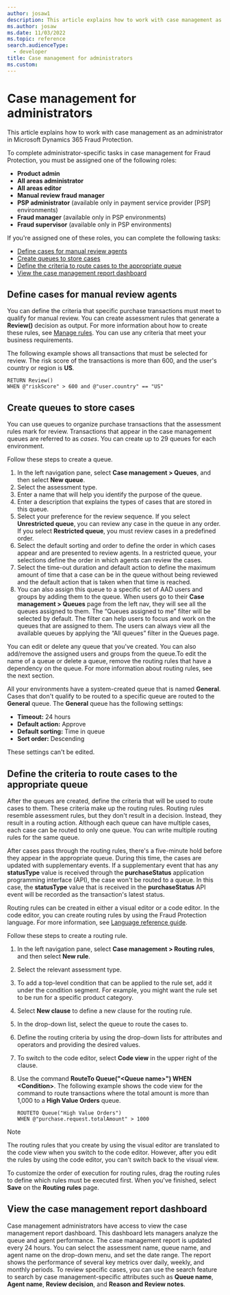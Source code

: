 ```yaml
---
author: josaw1
description: This article explains how to work with case management as an administrator in Microsoft Dynamics 365 Fraud Protection.
ms.author: josaw
ms.date: 11/03/2022
ms.topic: reference
search.audienceType:
  - developer
title: Case management for administrators
ms.custom:
---
```


# Case management for administrators

This article explains how to work with case management as an administrator in Microsoft Dynamics 365 Fraud Protection.

To complete administrator-specific tasks in case management for Fraud Protection, you must be assigned one of the following roles:

- **Product admin**
- **All areas administrator**
- **All areas editor**
- **Manual review fraud manager**
- **PSP administrator** (available only in payment service provider \[PSP\] environments)
- **Fraud manager** (available only in PSP environments)
- **Fraud supervisor** (available only in PSP environments)

If you're assigned one of these roles, you can complete the following tasks:

- [Define cases for manual review agents](#define-cases-for-manual-review-agents)
- [Create queues to store cases](#create-queues-to-store-cases)
- [Define the criteria to route cases to the appropriate queue](#define-the-criteria-to-route-cases-to-the-appropriate-queue)
- [View the case management report dashboard](#view-the-case-management-report-dashboard)

## Define cases for manual review agents

You can define the criteria that specific purchase transactions must meet to qualify for manual review. You can create assessment rules that generate a **Review()** decision as output. For more information about how to create these rules, see [Manage rules](rules.md). You can use any criteria that meet your business requirements.

The following example shows all transactions that must be selected for review. The risk score of the transactions is more than 600, and the user's country or region is **US**.

```
RETURN Review()
WHEN @"riskScore" > 600 and @"user.country" == "US"
```

## Create queues to store cases

You can use queues to organize purchase transactions that the assessment rules mark for review. Transactions that appear in the case management queues are referred to as *cases*. You can create up to 29 queues for each environment.

Follow these steps to create a queue.

1. In the left navigation pane, select **Case management \> Queues**, and then select **New queue**.
1. Select the assessment type.
1. Enter a name that will help you identify the purpose of the queue.
1. Enter a description that explains the types of cases that are stored in this queue.
1. Select your preference for the review sequence. If you select **Unrestricted queue**, you can review any case in the queue in any order. If you select **Restricted queue**, you must review cases in a predefined order.
1. Select the default sorting and order to define the order in which cases appear and are presented to review agents. In a restricted queue, your selections define the order in which agents can review the cases.
1. Select the time-out duration and default action to define the maximum amount of time that a case can be in the queue without being reviewed and the default action that is taken when that time is reached.
1. You can also assign this queue to a specific set of AAD users and groups by adding them to the queue. When users go to their **Case management \> Queues** page from the left nav, they will see all the queues assigned to them. The “Queues assigned to me” filter will be selected by default. The filter can help users to focus and work on the queues that are assigned to them. 
The users can always view all the available queues by applying the “All queues” filter in the Queues page.  

You can edit or delete any queue that you've created. You can also add/remove the assigned users and groups from the queue.To edit the name of a queue or delete a queue, remove the routing rules that have a dependency on the queue. For more information about routing rules, see the next section.

All your environments have a system-created queue that is named **General**. Cases that don't qualify to be routed to a specific queue are routed to the **General** queue. The **General** queue has the following settings:

- **Timeout:** 24 hours 
- **Default action:** Approve
- **Default sorting:** Time in queue
- **Sort order:** Descending 

These settings can't be edited.

## Define the criteria to route cases to the appropriate queue

After the queues are created, define the criteria that will be used to route cases to them. These criteria make up the routing rules. Routing rules resemble assessment rules, but they don't result in a decision. Instead, they result in a routing action. Although each queue can have multiple cases, each case can be routed to only one queue. You can write multiple routing rules for the same queue.

After cases pass through the routing rules, there's a five-minute hold before they appear in the appropriate queue. During this time, the cases are updated with supplementary events. If a supplementary event that has any **statusType** value is received through the **purchaseStatus** application programming interface (API), the case won't be routed to a queue. In this case, the **statusType** value that is received in the **purchaseStatus** API event will be recorded as the transaction's latest status.

Routing rules can be created in either a visual editor or a code editor. In the code editor, you can create routing rules by using the Fraud Protection language. For more information, see [Language reference guide](fpl-lang-ref.md).

Follow these steps to create a routing rule.

1. In the left navigation pane, select **Case management \> Routing rules**, and then select **New rule**.
1. Select the relevant assessment type.
1. To add a top-level condition that can be applied to the rule set, add it under the condition segment. For example, you might want the rule set to be run for a specific product category.
1. Select **New clause** to define a new clause for the routing rule.
1. In the drop-down list, select the queue to route the cases to.
1. Define the routing criteria by using the drop-down lists for attributes and operators and providing the desired values.
1. To switch to the code editor, select **Code view** in the upper right of the clause.
1. Use the command **RouteTo Queue("\<Queue name\>") WHEN \<Condition\>**. The following example shows the code view for the command to route transactions where the total amount is more than 1,000 to a **High Value Orders** queue.

    ```
    ROUTETO Queue("High Value Orders")
    WHEN @"purchase.request.totalAmount" > 1000 
    ```

> [!NOTE]
> The routing rules that you create by using the visual editor are translated to the code view when you switch to the code editor. However, after you edit the rules by using the code editor, you can't switch back to the visual view.

To customize the order of execution for routing rules, drag the routing rules to define which rules must be executed first. When you've finished, select **Save** on the **Routing rules** page.

## View the case management report dashboard

Case management administrators have access to view the case management report dashboard. This dashboard lets managers analyze the queue and agent performance. The case management report is updated every 24 hours. You can select the assessment name, queue name, and agent name on the drop-down menu, and set the date range. The report shows the performance of several key metrics over daily, weekly, and monthly periods. To review specific cases, you can use the search feature to search by case management-specific attributes such as **Queue name**, **Agent name**, **Review decision**, and **Reason and Review notes**. 

